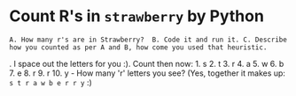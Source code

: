 # Count R's in `strawberry` by Python

`A. How many r's are in Strawberry?  B. Code it and run it. C. Describe how you counted as per A and B, how come you used that heuristic.`


. I space out the letters for you :).        Count then now: 1. s 2. t 3. r 4. a 5. w 6. b 7. e 8. r 9. r 10. y    - How many 'r'  letters you see? (Yes, together it makes up:  `s t r a w b e r r y` :)
